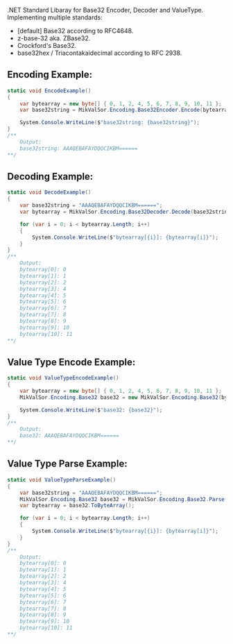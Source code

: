 .NET Standard Libaray for Base32 Encoder, Decoder and ValueType. Implementing multiple standards:
- [default] Base32 according to RFC4648.
- z-base-32 aka. ZBase32.
- Crockford's Base32.
- base32hex / Triacontakaidecimal according to RFC 2938.

## Encoding Example:
```cs
static void EncodeExample()
{
	var bytearray = new byte[] { 0, 1, 2, 4, 5, 6, 7, 8, 9, 10, 11 };
	var base32string = MikValSor.Encoding.Base32Encoder.Encode(bytearray);

	System.Console.WriteLine($"base32string: {base32string}");
}
/**
	Output:
	base32string: AAAQEBAFAYDQQCIKBM======
**/
```

## Decoding Example:
```cs
static void DecodeExample()
{
	var base32string = "AAAQEBAFAYDQQCIKBM======";
	var bytearray = MikValSor.Encoding.Base32Decoder.Decode(base32string);

	for (var i = 0; i < bytearray.Length; i++)
	{
		System.Console.WriteLine($"bytearray[{i}]: {bytearray[i]}");
	}
}
/**
	Output:
	bytearray[0]: 0
	bytearray[1]: 1
	bytearray[2]: 2
	bytearray[3]: 4
	bytearray[4]: 5
	bytearray[5]: 6
	bytearray[6]: 7
	bytearray[7]: 8
	bytearray[8]: 9
	bytearray[9]: 10
	bytearray[10]: 11
**/
```

## Value Type Encode Example:
```cs
static void ValueTypeEncodeExample()
{
	var bytearray = new byte[] { 0, 1, 2, 4, 5, 6, 7, 8, 9, 10, 11 };
	MikValSor.Encoding.Base32 base32 = new MikValSor.Encoding.Base32(bytearray);

	System.Console.WriteLine($"base32: {base32}");
}
/**
	Output:
	base32: AAAQEBAFAYDQQCIKBM======
**/
```

## Value Type Parse Example:
```cs
static void ValueTypeParseExample()
{
	var base32string = "AAAQEBAFAYDQQCIKBM======";
	MikValSor.Encoding.Base32 base32 = MikValSor.Encoding.Base32.Parse(base32string);
	var bytearray = base32.ToByteArray();

	for (var i = 0; i < bytearray.Length; i++)
	{
		System.Console.WriteLine($"bytearray[{i}]: {bytearray[i]}");
	}
}
/**
	Output:
	bytearray[0]: 0
	bytearray[1]: 1
	bytearray[2]: 2
	bytearray[3]: 4
	bytearray[4]: 5
	bytearray[5]: 6
	bytearray[6]: 7
	bytearray[7]: 8
	bytearray[8]: 9
	bytearray[9]: 10
	bytearray[10]: 11
**/
```